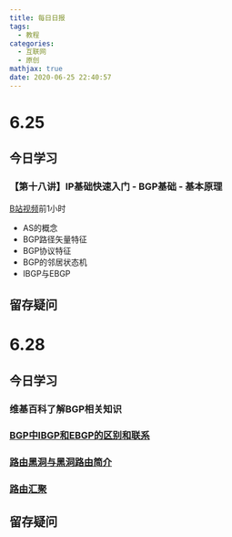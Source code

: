 ```yaml
---
title: 每日日报
tags:
  - 教程
categories:
  - 互联网
  - 原创
mathjax: true
date: 2020-06-25 22:40:57
---
```

# 6.25
## 今日学习
### 【第十八讲】IP基础快速入门 - BGP基础 - 基本原理
[B站视频](https://www.bilibili.com/video/BV1ut411i7ez)前1小时
 - AS的概念
 - BGP路径矢量特征
 - BGP协议特征
 - BGP的邻居状态机
 - IBGP与EBGP

## 留存疑问

# 6.28
## 今日学习
### 维基百科了解BGP相关知识
### [BGP中IBGP和EBGP的区别和联系](https://blog.csdn.net/zhouwei1221q/article/details/45420223)
### [路由黑洞与黑洞路由简介](https://blog.csdn.net/wangjianno2/article/details/52074148)
### [路由汇聚](https://baike.baidu.com/item/%E8%B7%AF%E7%94%B1%E6%B1%87%E8%81%9A/4430343?fromtitle=%E8%B7%AF%E7%94%B1%E6%B1%87%E6%80%BB&fromid=7996986)
## 留存疑问